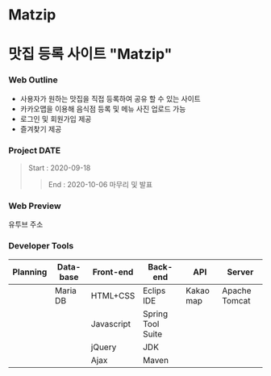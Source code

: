# Matzip

# 맛집 등록 사이트 "Matzip"

### Web Outline

- 사용자가 원하는 맛집을 직접 등록하여 공유 할 수 있는 사이트</br>
- 카카오맵을 이용해 음식점 등록 및 메뉴 사진 업로드 가능 </br> 
- 로그인 및 회원가입 제공</br>
- 즐겨찾기 제공</br>

### Project DATE

> Start : 2020-09-18
>> End : 2020-10-06 마무리 및 발표

### Web Preview

유투브 주소


### Developer Tools

| Planning | Data-base | Front-end  | Back-end           | API          | Server        |
| -------- | --------- | ---------- | ------------------ | ------------ | ------------- |
|          | Maria DB  | HTML+CSS   | Eclips IDE         | Kakao map    | Apache Tomcat |
|          |           | Javascript | Spring Tool Suite  |              |               |
|          |           | jQuery     | JDK                |              |               |
|          |           | Ajax       | Maven              |              |               |

